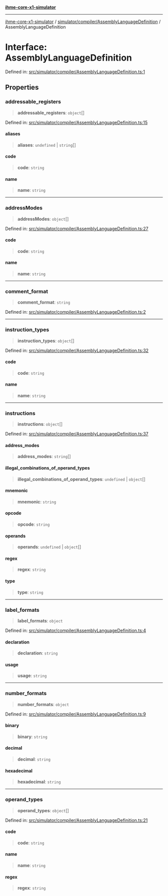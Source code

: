 [**ihme-core-x1-simulator**](../../../../README.md)

***

[ihme-core-x1-simulator](../../../../modules.md) / [simulator/compiler/AssemblyLanguageDefinition](../README.md) / AssemblyLanguageDefinition

# Interface: AssemblyLanguageDefinition

Defined in: [src/simulator/compiler/AssemblyLanguageDefinition.ts:1](https://github.com/ProgrammIt/CPU-Simulator/blob/96764be0553f95d688bfe5600c9ae9aea8701845/src/simulator/compiler/AssemblyLanguageDefinition.ts#L1)

## Properties

### addressable\_registers

> **addressable\_registers**: `object`[]

Defined in: [src/simulator/compiler/AssemblyLanguageDefinition.ts:15](https://github.com/ProgrammIt/CPU-Simulator/blob/96764be0553f95d688bfe5600c9ae9aea8701845/src/simulator/compiler/AssemblyLanguageDefinition.ts#L15)

#### aliases

> **aliases**: `undefined` \| `string`[]

#### code

> **code**: `string`

#### name

> **name**: `string`

***

### addressModes

> **addressModes**: `object`[]

Defined in: [src/simulator/compiler/AssemblyLanguageDefinition.ts:27](https://github.com/ProgrammIt/CPU-Simulator/blob/96764be0553f95d688bfe5600c9ae9aea8701845/src/simulator/compiler/AssemblyLanguageDefinition.ts#L27)

#### code

> **code**: `string`

#### name

> **name**: `string`

***

### comment\_format

> **comment\_format**: `string`

Defined in: [src/simulator/compiler/AssemblyLanguageDefinition.ts:2](https://github.com/ProgrammIt/CPU-Simulator/blob/96764be0553f95d688bfe5600c9ae9aea8701845/src/simulator/compiler/AssemblyLanguageDefinition.ts#L2)

***

### instruction\_types

> **instruction\_types**: `object`[]

Defined in: [src/simulator/compiler/AssemblyLanguageDefinition.ts:32](https://github.com/ProgrammIt/CPU-Simulator/blob/96764be0553f95d688bfe5600c9ae9aea8701845/src/simulator/compiler/AssemblyLanguageDefinition.ts#L32)

#### code

> **code**: `string`

#### name

> **name**: `string`

***

### instructions

> **instructions**: `object`[]

Defined in: [src/simulator/compiler/AssemblyLanguageDefinition.ts:37](https://github.com/ProgrammIt/CPU-Simulator/blob/96764be0553f95d688bfe5600c9ae9aea8701845/src/simulator/compiler/AssemblyLanguageDefinition.ts#L37)

#### address\_modes

> **address\_modes**: `string`[]

#### illegal\_combinations\_of\_operand\_types

> **illegal\_combinations\_of\_operand\_types**: `undefined` \| `object`[]

#### mnemonic

> **mnemonic**: `string`

#### opcode

> **opcode**: `string`

#### operands

> **operands**: `undefined` \| `object`[]

#### regex

> **regex**: `string`

#### type

> **type**: `string`

***

### label\_formats

> **label\_formats**: `object`

Defined in: [src/simulator/compiler/AssemblyLanguageDefinition.ts:4](https://github.com/ProgrammIt/CPU-Simulator/blob/96764be0553f95d688bfe5600c9ae9aea8701845/src/simulator/compiler/AssemblyLanguageDefinition.ts#L4)

#### declaration

> **declaration**: `string`

#### usage

> **usage**: `string`

***

### number\_formats

> **number\_formats**: `object`

Defined in: [src/simulator/compiler/AssemblyLanguageDefinition.ts:9](https://github.com/ProgrammIt/CPU-Simulator/blob/96764be0553f95d688bfe5600c9ae9aea8701845/src/simulator/compiler/AssemblyLanguageDefinition.ts#L9)

#### binary

> **binary**: `string`

#### decimal

> **decimal**: `string`

#### hexadecimal

> **hexadecimal**: `string`

***

### operand\_types

> **operand\_types**: `object`[]

Defined in: [src/simulator/compiler/AssemblyLanguageDefinition.ts:21](https://github.com/ProgrammIt/CPU-Simulator/blob/96764be0553f95d688bfe5600c9ae9aea8701845/src/simulator/compiler/AssemblyLanguageDefinition.ts#L21)

#### code

> **code**: `string`

#### name

> **name**: `string`

#### regex

> **regex**: `string`
